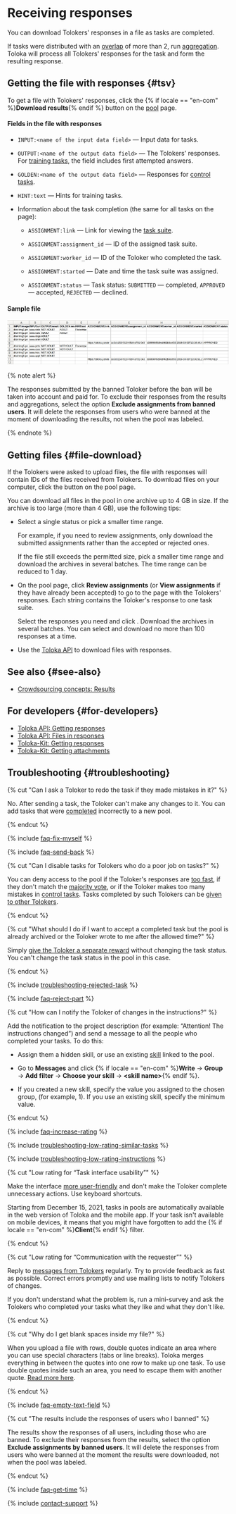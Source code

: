 # Receiving responses

You can download Tolokers' responses in a file as tasks are completed.

If tasks were distributed with an [overlap](../../glossary.md#overlap) of more than 2, run [aggregation](result-aggregation.md). Toloka will process all Tolokers' responses for the task and form the resulting response.

## Getting the file with responses {#tsv}

To get a file with Tolokers' responses, click the {% if locale == "en-com" %}**Download results**{% endif %} button on the [pool](../../glossary.md#pool) page.

#### Fields in the file with responses

- `INPUT:<name of the input data field>` — Input data for tasks.

- `OUTPUT:<name of the output data field>` — The Tolokers' responses. For [training tasks](../../glossary.md#training-task), the field includes first attempted answers.

- `GOLDEN:<name of the output data field>` — Responses for [control tasks](../../glossary.md#control-task).

- `HINT:text` — Hints for training tasks.

- Information about the task completion (the same for all tasks on the page):

    - `ASSIGNMENT:link` — Link for viewing the [task suite](../../glossary.md#task-suite).

    - `ASSIGNMENT:assignment_id` — ID of the assigned task suite.

    - `ASSIGNMENT:worker_id` — ID of the Toloker who completed the task.

    - `ASSIGNMENT:started` — Date and time the task suite was assigned.

    - `ASSIGNMENT:status` — Task status: `SUBMITTED` — completed, `APPROVED` — accepted, `REJECTED` — declined.

#### Sample file

![](../_images/results/tsv-result.png)

{% note alert %}

The responses submitted by the banned Toloker before the ban will be taken into account and paid for. To exclude their responses from the results and aggregations, select the option **Exclude assignments from banned users**. It will delete the responses from users who were banned at the moment of downloading the results, not when the pool was labeled.

{% endnote %}

## Getting files {#file-download}

If the Tolokers were asked to upload files, the file with responses will contain IDs of the files received from Tolokers. To download files on your computer, click the  button on the pool page.

You can download all files in the pool in one archive up to 4 GB in size. If the archive is too large (more than 4 GB), use the following tips:

- Select a single status or pick a smaller time range.

    For example, if you need to review assignments, only download the submitted assignments rather than the accepted or rejected ones.

    If the file still exceeds the permitted size, pick a smaller time range and download the archives in several batches. The time range can be reduced to 1 day.

- On the pool page, click **Review assignments** (or **View assignments** if they have already been accepted) to go to the page with the Tolokers' responses. Each string contains the Toloker's response to one task suite.

    Select the responses you need and click . Download the archives in several batches. You can select and download no more than 100 responses at a time.

- Use the [Toloka API](../../api/concepts/attachments.md) to download files with responses.

## See also {#see-also}

- [Crowdsourcing concepts: Results](https://toloka.ai/knowledgebase/results/)

## For developers {#for-developers}

- [Toloka API: Getting responses](../../api/concepts/get-response.md)
- [Toloka API: Files in responses](../../api/concepts/attachments.md)
- [Toloka-Kit: Getting responses](../../toloka-kit/reference/toloka.client.TolokaClient.get_assignments.md)
- [Toloka-Kit: Getting attachments](../../toloka-kit/reference/toloka.client.TolokaClient.get_attachments.md)

## Troubleshooting {#troubleshooting}

{% cut "Can I ask a Toloker to redo the task if they made mistakes in it?" %}

No. After sending a task, the Toloker can't make any changes to it. You can add tasks that were [completed](../../glossary.md#completed-tasks) incorrectly to a new pool.

{% endcut %}

{% include [faq-fix-myself](../_includes/faq/result-questions/fix-myself.md) %}

{% include [faq-send-back](../_includes/faq/result-questions/send-back.md) %}

{% cut "Can I disable tasks for Tolokers who do a poor job on tasks?" %}

You can deny access to the pool if the Toloker's responses are [too fast](quick-answers.md), if they don't match the [majority vote](mvote.md), or if the Toloker makes too many mistakes in [control tasks](goldenset.md). Tasks completed by such Tolokers can be [given to other Tolokers](restore-task-overlap.md).

{% endcut %}

{% cut "What should I do if I want to accept a completed task but the pool is already archived or the Toloker wrote to me after the allowed time?" %}

Simply [give the Toloker a separate reward](bonus.md) without changing the task status. You can't change the task status in the pool in this case.

{% endcut %}

{% include [troubleshooting-rejected-task](../_includes/troubleshooting/result-questions/rejected-task.md) %}

{% include [faq-reject-part](../_includes/faq/result-questions/reject-part.md) %}

{% cut "How can I notify the Toloker of changes in the instructions?" %}

Add the notification to the project description (for example: “Attention! The instructions changed”) and send a message to all the people who completed your tasks. To do this:

- Assign them a hidden skill, or use an existing [skill](nav-assign.md) linked to the pool.

- Go to **Messages** and click {% if locale == "en-com" %}**Write** → **Group** → **Add filter** → **Choose your skill** → **&lt;skill name&gt;**{% endif %}.

- If you created a new skill, specify the value you assigned to the chosen group, (for example, 1). If you use an existing skill, specify the minimum value.

{% endcut %}

{% include [faq-increase-rating](../_includes/faq/result-questions/increase-rating.md) %}

{% include [troubleshooting-low-rating-similar-tasks](../_includes/troubleshooting/result-questions/low-rating-similar-tasks.md) %}

{% include [troubleshooting-low-rating-instructions](../_includes/troubleshooting/result-questions/low-rating-instructions.md) %}

{% cut "Low rating for “Task interface usability”" %}

Make the interface [more user-friendly](spec.md) and don't make the Toloker complete unnecessary actions. Use keyboard shortcuts.

Starting from December 15, 2021, tasks in pools are automatically available in the web version of Toloka and the mobile app. If your task isn't available on mobile devices, it means that you might have forgotten to add the {% if locale == "en-com" %}**Client**{% endif %} filter.

{% endcut %}

{% cut "Low rating for “Communication with the requester”" %}

Reply to [messages from Tolokers](messaging.md) regularly. Try to provide feedback as fast as possible. Correct errors promptly and use mailing lists to notify Tolokers of changes.

If you don't understand what the problem is, run a mini-survey and ask the Tolokers who completed your tasks what they like and what they don't like.

{% endcut %}

{% cut "Why do I get blank spaces inside my file?" %}

When you upload a file with rows, double quotes indicate an area where you can use special characters (tabs or line breaks). Toloka merges everything in between the quotes into one row to make up one task. To use double quotes inside such an area, you need to escape them with another quote. [Read more here](pool_csv.md#string).

{% endcut %}

{% include [faq-empty-text-field](../_includes/faq/result-questions/empty-text-field.md) %}

{% cut "The results include the responses of users who I banned" %}

The results show the responses of all users, including those who are banned. To exclude their responses from the results, select the option **Exclude assignments by banned users**. It will delete the responses from users who were banned at the moment the results were downloaded, not when the pool was labeled.

{% endcut %}

{% include [faq-get-time](../_includes/faq/result-questions/get-time.md) %}

{% include [contact-support](../_includes/contact-support.md) %}